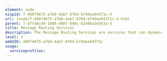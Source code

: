 ```yaml
---
element: node
nispid: T-40874675-a7b0-4ab7-8764-b74dea94371c-X
url: /node/T-40874675-a7b0-4ab7-8764-b74dea94371c-X.html
parent: T-d7fa6cd9-1b88-4807-890c-6240ba3e563a-X
title: Message Routing Services
description: The Message Routing Services are services that can dynamically route messages at run time based on different criteria, e.g. message content or metadata or for load-balancing purposes. The routing logic shall be configurable. The Message Routing Services can be also used to provide one-to-many message delivery by multiplying a message and sending it to many recipients, e.g. this can be used to implement multicast messages.
level: 7
emUUID: 40874675-a7b0-4ab7-8764-b74dea94371c
usage:
  serviceprofiles:
---
```

